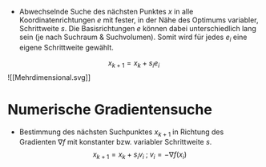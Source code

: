 * Abwechselnde Suche des nächsten Punktes $x$ in alle Koordinatenrichtungen $e$ mit fester, in der Nähe des Optimums variabler, Schrittweite $s$. Die Basisrichtungen $e$ können dabei unterschiedlich lang sein (je nach Suchraum & Suchvolumen). Somit wird für jedes $e_i$ eine eigene Schrittweite gewählt.

$$
x_{k+1}=x_k+s_ie_i
$$
![[Mehrdimensional.svg]]
# Numerische Gradientensuche
* Bestimmung des nächsten Suchpunktes $x_{k+1}$ in Richtung des Gradienten $\nabla f$ mit konstanter bzw. variabler Schrittweite $s$.
$$
x_{k+1}=x_k+s_iv_i \; ; \; v_i=-\nabla f(x_i)
$$